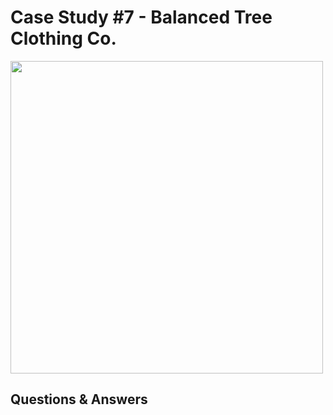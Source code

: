 # Case Study #7 - Balanced Tree Clothing Co.

<img src="https://8weeksqlchallenge.com/images/case-study-designs/7.png" width="500" height="500">

## Questions & Answers

